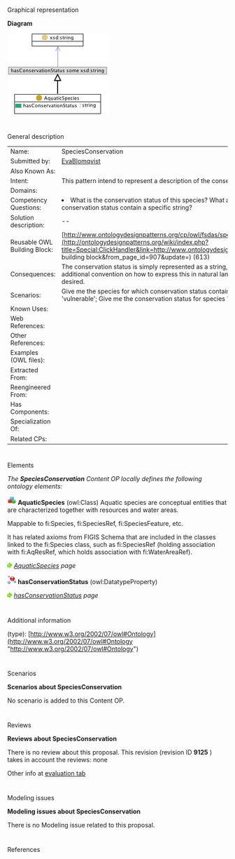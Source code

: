 # 

 Graphical representation



__Diagram__ 





[![Image:Speciesconservation.jpg](images/1/1b/Speciesconservation.jpg)](../Image/Speciesconservation.jpg "Image:Speciesconservation.jpg")





# 

 General description




|  |  |
| --- | --- |
|  Name:  |  SpeciesConservation  |
|  Submitted by:  | [EvaBlomqvist](../User/EvaBlomqvist "User:EvaBlomqvist")  |
|  Also Known As:  |  |
|  Intent:  |  This pattern intend to represent a description of the conservation status of aquatic species.  |
|  Domains:  |  |
|  Competency Questions:  | <li>       What is the conservation status of this species? What are the species with a specific conservation status? What species' conservation status contain a specific string?      </li> |
|  Solution description:  |  --  |
|  Reusable OWL Building Block:  | [http://www.ontologydesignpatterns.org/cp/owl/fsdas/speciesconservation.owl](http://ontologydesignpatterns.org/wiki/index.php?title=Special:ClickHandler&link=http://www.ontologydesignpatterns.org/cp/owl/fsdas/speciesconservation.owl&message=OWL building block&from_page_id=907&update=)  (613)  |
|  Consequences:  |  The conservation status is simply represented as a string, there are no restrictions on how to express the status, thereby an additional convention on how to express this in natural language could be needed if a uniform naming of status levels is desired.  |
|  Scenarios:  |  Give me the species for which conservation status contains 'Vulnerable'; Give me the species for which conservation status is 'vulnerable'; Give me the conservation status for species 'Ostrica gigas  |
|  Known Uses:  |  |
|  Web References:  |  |
|  Other References:  |  |
|  Examples (OWL files):  |  |
|  Extracted From:  |  |
|  Reengineered From:  |  |
|  Has Components:  |  |
|  Specialization Of:  |  |
|  Related CPs:  |  |



  





# 

 Elements



_The
 __SpeciesConservation__ 
 Content OP locally defines the following ontology elements:_ 





[![Class](images/thumb/2/27/Class.gif/20px-Class.gif)](../Image/Class.gif "Class")
__AquaticSpecies__ 
 (owl:Class) Aquatic species are conceptual entities that are characterized together with resources and water areas.
 
 Mappable to fi:Species, fi:SpeciesRef, fi:SpeciesFeature, etc.
 



 It has related axioms from FIGIS Schema that are included in the classes linked to the fi:Species class, such as fi:SpeciesRef (holding association with fi:AqResRef, which holds association with fi:WaterAreaRef).
 



[![](images/thumb/8/87/ArrowRight.gif/11px-ArrowRight.gif)](../Image/ArrowRight.gif "ArrowRight.gif")
_[AquaticSpecies](../Submissions/SpeciesConservation/AquaticSpecies "Submissions:SpeciesConservation/AquaticSpecies") 
 page_ 



[![DatatypeProperty](images/thumb/a/a5/DatatypeProperty.gif/20px-DatatypeProperty.gif)](../Image/DatatypeProperty.gif "DatatypeProperty")
__hasConservationStatus__ 
 (owl:DatatypeProperty)
 
[![](images/thumb/8/87/ArrowRight.gif/11px-ArrowRight.gif)](../Image/ArrowRight.gif "ArrowRight.gif")
_[hasConservationStatus](../Submissions/SpeciesConservation/hasConservationStatus "Submissions:SpeciesConservation/hasConservationStatus") 
 page_ 


# 

 Additional information



 (type):
 [http://www.w3.org/2002/07/owl#Ontology](http://www.w3.org/2002/07/owl#Ontology "http://www.w3.org/2002/07/owl#Ontology") 




# 

 Scenarios




__Scenarios about SpeciesConservation__ 


 No scenario is added to this Content OP.
 




# 

 Reviews




__Reviews about SpeciesConservation__ 


 There is no review about this proposal.
This revision (revision ID
 __9125__ 
 ) takes in account the reviews: none
 



 Other info at
 [evaluation tab](http://ontologydesignpatterns.org/wiki/index.php?title=Submissions:SpeciesConservation&action=evaluation "http://ontologydesignpatterns.org/wiki/index.php?title=Submissions:SpeciesConservation&action=evaluation") 





  





# 

 Modeling issues




__Modeling issues about SpeciesConservation__ 


 There is no Modeling issue related to this proposal.
 




  





# 

 References